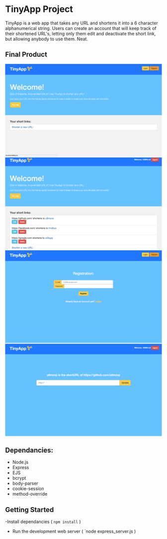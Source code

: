 # TinyApp Project

TinyApp is a web app that takes any URL and shortens it into a 6 character alphanumerical string. Users can create an account that will keep track of their shortened URL's, letting only them edit and deactivate the short link, but allowing anybody to use them. Neat.

## Final Product
!["Home page when not logged in. `Try me!` and `Shorten a new URL` redirect to registration page "](https://github.com/jayl214/TinyApp/blob/master/w2d2/tinyapp/Docs/HomeNoLogin.png)
!["Home page when logged in."](https://github.com/jayl214/TinyApp/blob/master/w2d2/tinyapp/Docs/HomeLoggedIn.png)
!["User registration"](https://github.com/jayl214/TinyApp/blob/master/w2d2/tinyapp/Docs/Registration.png)
!["Edit existing URL"](https://github.com/jayl214/TinyApp/blob/master/w2d2/tinyapp/Docs/EditURL.png)

## Dependancies:

- Node.js
- Express
- EJS
- bcrypt
- body-parser
- cookie-session
- method-override

## Getting Started

-Install dependancies ( `npm install` )
- Run the development web server ( `node express_server.js )

